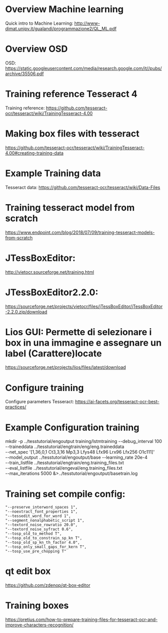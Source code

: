 # Overview Machine learning
Quick intro to Machine Learning: http://www-dimat.unipv.it/gualandi/programmazione2/QL_ML.pdf

# Overview OSD
OSD: https://static.googleusercontent.com/media/research.google.com/it//pubs/archive/35506.pdf

# Training reference Tesseract 4
Training reference: https://github.com/tesseract-ocr/tesseract/wiki/TrainingTesseract-4.00

# Making box files with tesseract
https://github.com/tesseract-ocr/tesseract/wiki/TrainingTesseract-4.00#creating-training-data

# Example Training data
Tesseract data: https://github.com/tesseract-ocr/tesseract/wiki/Data-Files

# Training tesseract model from scratch
https://www.endpoint.com/blog/2018/07/09/training-tesseract-models-from-scratch

# JTessBoxEditor:
http://vietocr.sourceforge.net/training.html

# JTessBoxEditor2.2.0:
https://sourceforge.net/projects/vietocr/files/jTessBoxEditor/jTessBoxEditor-2.2.0.zip/download

# Lios GUI: Permette di selezionare i box in una immagine e assegnare un label (Carattere)locate
https://sourceforge.net/projects/lios/files/latest/download

# Configure training
Configure parameters Tesseract: https://ai-facets.org/tesseract-ocr-best-practices/


# Example Configuration training
mkdir -p ../tesstutorial/engoutput
training/lstmtraining --debug_interval 100 \
  --traineddata ../tesstutorial/engtrain/eng/eng.traineddata \
  --net_spec '[1,36,0,1 Ct3,3,16 Mp3,3 Lfys48 Lfx96 Lrx96 Lfx256 O1c111]' \
  --model_output ../tesstutorial/engoutput/base --learning_rate 20e-4 \
  --train_listfile ../tesstutorial/engtrain/eng.training_files.txt \
  --eval_listfile ../tesstutorial/engeval/eng.training_files.txt \
  --max_iterations 5000 &>../tesstutorial/engoutput/basetrain.log

# Training set compile config:
    "--preserve_interword_spaces 1",
    "--noextract_font_properties 1",
    "--tessedit_word_for_word 1",
    "--segment_nonalphabetic_script 1",
    "--textord_noise_rowratio 20.0",
    "--textord_noise_syfract 0.6",
    "--tosp_old_to_method T",
    "--tosp_old_to_constrain_sp_kn T",
    "--tosp_old_sp_kn_th_factor 4.0",
    "--tosp_only_small_gaps_for_kern T",
    "--tosp_use_pre_chopping T"

# qt edit box
https://github.com/zdenop/qt-box-editor

# Training boxes 
https://pretius.com/how-to-prepare-training-files-for-tesseract-ocr-and-improve-characters-recognition/